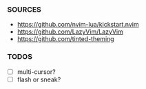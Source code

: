 ### SOURCES

- https://github.com/nvim-lua/kickstart.nvim
- https://github.com/LazyVim/LazyVim
- https://github.com/tinted-theming

### TODOS

- [ ] multi-cursor?
- [ ] flash or sneak?
